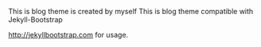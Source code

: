 This is blog theme is created by myself
This is blog theme compatible with Jekyll-Bootstrap

<http://jekyllbootstrap.com> for usage.